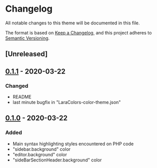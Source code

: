 # Changelog
All notable changes to this theme will be documented in this file.

The format is based on [Keep a Changelog](https://keepachangelog.com/en/1.0.0/),
and this project adheres to [Semantic Versioning](https://semver.org/spec/v2.0.0.html).

## [Unreleased]

## [0.1.1] - 2020-03-22
### Changed
- README
- last minute bugfix in "LaraColors-color-theme.json"

## [0.1.0] - 2020-03-22
### Added
- Main syntax highlighting styles encountered on PHP code
- "sidebar.background" color
- "editor.background" color
- "sideBarSectionHeader.background" color

[0.1.1]: https://github.com/AlexMartinFR/laracolors/releases/tag/v0.1.1
[0.1.0]: https://github.com/AlexMartinFR/laracolors/releases/tag/v0.1.0